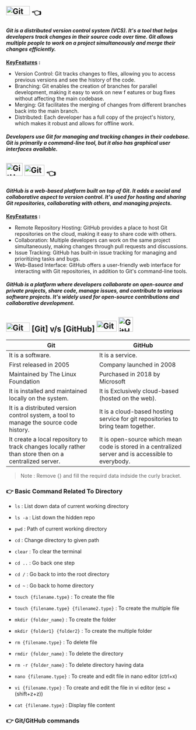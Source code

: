 ## <img src="https://encrypted-tbn0.gstatic.com/images?q=tbn:ANd9GcSAAU0AmFU2Dl800ntVCg_LLdocDQgV8bQT8Jg0l3-8aQ&" alt="Git" width="65" height="25">  👈
#### _Git is a distributed version control system (VCS). It's a tool that helps developers track changes in their source code over time. Git allows multiple people to work on a project simultaneously and merge their changes efficiently._

<div><b><u>KeyFeatures</u> : </b></div> 

+ Version Control: Git tracks changes to files, allowing you to access previous versions and see the history of the code.
+ Branching: Git enables the creation of branches for parallel development, making it easy to work on new f eatures or bug fixes without affecting the main codebase.
+ Merging: Git facilitates the merging of changes from different branches back into the main branch.
+ Distributed: Each developer has a full copy of the project's history, which makes it robust and allows for offline work.

##### _Developers use Git for managing and tracking changes in their codebase. Git is primarily a command-line tool, but it also has graphical user interfaces available._

## <img src="https://github.githubassets.com/images/modules/logos_page/GitHub-Mark.png" alt="GitHub" width="45" height="35"> <img src="https://github.githubassets.com/images/modules/logos_page/GitHub-Logo.png" alt="GitHub" width="55" height="30">  👈
#### _GitHub is a web-based platform built on top of Git. It adds a social and collaborative aspect to version control. It's used for hosting and sharing Git repositories, collaborating with others, and managing projects._

<div><b><u>KeyFeatures</u> : </b></div> 

+ Remote Repository Hosting: GitHub provides a place to host Git repositories on the cloud, making it easy to share code with others.
+ Collaboration: Multiple developers can work on the same project simultaneously, making changes through pull requests and discussions.
+ Issue Tracking: GitHub has built-in issue tracking for managing and prioritizing tasks and bugs.
+ Web-Based Interface: GitHub offers a user-friendly web interface for interacting with Git repositories, in addition to Git's command-line tools.

##### _GitHub is a platform where developers collaborate on open-source and private projects, share code, manage issues, and contribute to various software projects. It's widely used for open-source contributions and collaborative development._

##    <img src="https://encrypted-tbn0.gstatic.com/images?q=tbn:ANd9GcSAAU0AmFU2Dl800ntVCg_LLdocDQgV8bQT8Jg0l3-8aQ&s" alt="Git" width="65" height="25"> [Git] v/s [GitHub] <img src="https://github.githubassets.com/images/modules/logos_page/GitHub-Logo.png" alt="GitHub" width="55" height="30"> <img src="https://encrypted-tbn0.gstatic.com/images?q=tbn:ANd9GcRrx85c1BCMfU1d9p3JFYplq0s1920-73056g&usqp=CAU" alt="GitHub" width="40" height="40">



Git  | GitHub
------------- | -------------
It is a software.  | It is a service.
First released in 2005  | Company launched in 2008
Maintained by The Linux Foundation  | Purchased in 2018 by Microsoft
It is installed and maintained locally on the system.  | It is Exclusively cloud-based (hosted on the web).
It is a distributed version control system, a tool to manage the source code history.  | It is a cloud-based hosting service for git repositories to bring team together.
It create a local repository to track changes locally rather than store then on a centralized server.  | It is open-source which mean code is stored in a centralized server and is accessible to everybody.

> Note : Remove {} and fill the requird data indside the curly bracket.

### 👉 Basic Command Related To Directory

- `ls` : List down data of current working directory

- `ls -a` : List down the hidden repo

- `pwd` : Path of current working directory

- `cd` : Change directory to given path

- `clear` : To clear the terminal

- `cd ..` : Go back one step
  
- `cd /` : Go back to into the root directory

- `cd ~` : Go back to home directory
  
- `touch {filename.type}` : To create the file
  
- `touch {filename.type} {filename2.type}` : To create the multiple file
  
- `mkdir {folder_name}` : To create the folder

- `mkdir {folder1} {folder2}` : To create the multiple folder

- `rm {filename.type}` : To delete file

- `rmdir {folder_name}` : To delete the directory

- `rm -r {folder_name}` : To delete directory having data

- `nano {filename.type}` : To create and edit file in nano editor (ctrl+x)

- `vi {filename.type}` : To create and edit the file in vi editor (esc + (shift+z+z))

- `cat {filename.type}` : Display file content

### 👉 Git/GitHub commands

